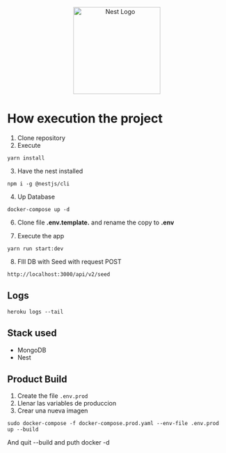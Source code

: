 <p align="center">
  <a href="http://nestjs.com/" target="blank"><img src="https://nestjs.com/img/logo-small.svg" width="200" alt="Nest Logo" /></a>
</p>

# How execution the project 

1. Clone repository
2. Execute

```
yarn install 
```

3. Have the nest installed

```
npm i -g @nestjs/cli
```

4. Up Database

```
docker-compose up -d
```

6. Clone file **.env.template.** and rename the copy to **.env**

7. Execute the app

```
yarn run start:dev
```

8. FIll DB with Seed with request POST

```
http://localhost:3000/api/v2/seed

```

## Logs

```
heroku logs --tail
```

## Stack used

- MongoDB
- Nest

## Product Build

1. Create the file `.env.prod`
2. Llenar las variables de produccion
3. Crear una nueva imagen

```
sudo docker-compose -f docker-compose.prod.yaml --env-file .env.prod up --build
```

And quit --build and puth docker -d
